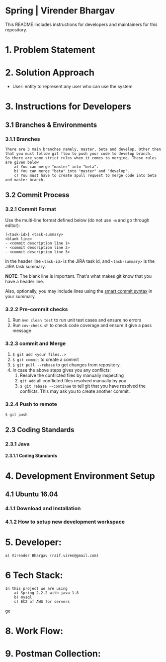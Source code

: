 # Spring | Virender Bhargav

This README includes instructions for developers and maintainers for this repository.

# 1. Problem Statement


# 2. Solution Approach
* User: entity to represent any user who can use the system


# 3. Instructions for Developers

## 3.1 Branches & Environments

### 3.1.1 Branches
    There are 3 main branches namely, master, beta and develop. Other then that you must follow git flow to push your code to develop branch.
    So there are some strict rules when it comes to merging. These rules are given below
        a) You can merge "master" into "beta".
        b) You can merge "beta" into "master" and "develop".
        c) You must have to create apull request to merge code into beta and master branch.

## 3.2 Commit Process

### 3.2.1 Commit Format

Use the multi-line format defined below (do not use `-m` and go through editor):

```
[<task-id>] <task-summary>
<blank line>
- <commit description line 1>
- <commit description line 2>
- <commit description line 3>
```

In the header line `<task-id>` is the JIRA task id, and `<task-summary>` is the JIRA task summary.

**NOTE**: The blank line is important. That's what makes git know that you have a header line.

Also, optionally, you may include lines using the [smart commit syntax](https://confluence.atlassian.com/bitbucket/processing-jira-software-issues-with-smart-commit-messages-298979931.html) in your summary.

### 3.2.2 Pre-commit checks

1. Run `mvn clean test` to run unit test cases and ensure no errors
2. Run `cov-check.sh` to check code coverage and ensure it give a pass message

### 3.2.3 commit and Merge

1. `$ git add <your files..>`
2. `$ git commit` to create a commit
3. `$ git pull --rebase` to get changes from repository.
4. In case the above steps gives you any conflicts:
    1. Resolve the conflicted files by manually inspecting
    2. `git add` all conflicted files resolved manually by you
    3. `$ git rebase --continue` to tell git that you have resolved the conflicts. This may ask you to create another commit.

### 3.2.4 Push to remote

```
$ git push
```

## 2.3 Coding Standards

### 2.3.1 Java

#### 2.3.1.1 Coding Standards


# 4. Development Environment Setup

## 4.1 Ubuntu 16.04

### 4.1.1 Download and Installation

### 4.1.2 How to setup new development workspace
    

# 5. Developer:
    a) Virender Bhargav (raif.viren@gmail.com)

# 6 Tech Stack:
    In this project we are using
        a) Spring 2.2.2 with java 1.8
        b) mysql
        c) EC2 of AWS for servers
ge


# 8. Work Flow:


# 9. Postman Collection:

